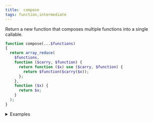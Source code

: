 ```yaml
---
title:  compose
tags: function,intermediate
---
```


Return a new function that composes multiple functions into a single callable.

```php
function compose(...$functions)
{
  return array_reduce(
    $functions,
    function ($carry, $function) {
      return function ($x) use ($carry, $function) {
        return $function($carry($x));
      };
    },
    function ($x) {
      return $x;
    }
  );
}
```

<details>
<summary>Examples</summary>

```php
$compose = compose(
  // add 2
  function ($x) {
    return $x + 2;
  },
  // multiply 4
  function ($x) {
    return $x * 4;
  }
);
$compose(3); // 20
```

</details>
